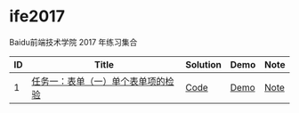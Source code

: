 # ife2017
Baidu前端技术学院 2017 年练习集合

| ID | Title | Solution | Demo | Note |
|---| ----- | -------- | ----- | ---------- |
|1|[任务一：表单（一）单个表单项的检验](http://ife.baidu.com/course/detail/id/97) | [Code](./course/task1.html) | [Demo](https://hijiangtao.github.io/ife2017/course/task1.html) | [Note](./notes/task1.md) |